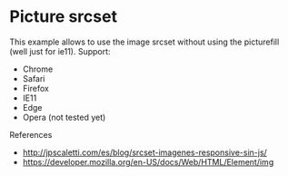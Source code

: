 # Picture srcset
This example allows to use the image srcset without using the picturefill (well just for ie11).
Support:
* Chrome
* Safari
* Firefox
* IE11
* Edge
* Opera (not tested yet)

References
- http://jpscaletti.com/es/blog/srcset-imagenes-responsive-sin-js/
- https://developer.mozilla.org/en-US/docs/Web/HTML/Element/img

